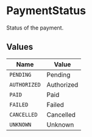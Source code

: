 # PaymentStatus

Status of the payment.


## Values

| Name         | Value        |
| ------------ | ------------ |
| `PENDING`    | Pending      |
| `AUTHORIZED` | Authorized   |
| `PAID`       | Paid         |
| `FAILED`     | Failed       |
| `CANCELLED`  | Cancelled    |
| `UNKNOWN`    | Unknown      |
